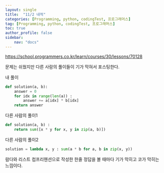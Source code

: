 ```yaml
---
layout: single
title:  "11/2 내적"
categories: [Programming, python, codingTest, 프로그래머스]
tag: [Programming, python, codingTest, 프로그래머스]
toc: true
author_profile: false
sidebar:
    nav: "docs"
---
```


https://school.programmers.co.kr/learn/courses/30/lessons/70128

문제는 쉬웠지만 다른 사람의 풀이들이 기가 막혀서 포스팅한다.

내 풀이

```python
def solution(a, b):
    answer = 0
    for idx in range(len(a)) :
        answer += a[idx] * b[idx]
    return answer
```



다른 사람의 풀이1

```python
def solution(a, b) :
    return sum([x * y for x, y in zip(a, b)])
```



다른 사람의 풀이2

```python
solution = lambda x, y : sum(a * b for a, b in zip(x, y))
```



람다와 리스트 컴프리헨션으로 작성한 한줄 정답을 볼 때마다 기가 막히고 코가 막히는 느낌이다.